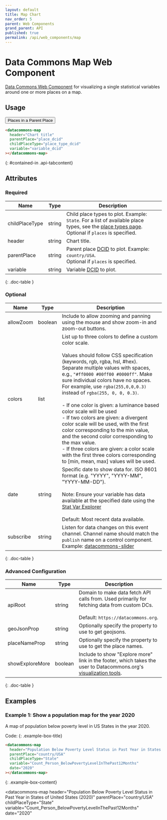 ```yaml
---
layout: default
title: Map Chart
nav_order: 5
parent: Web Components
grand_parent: API
published: true
permalink: /api/web_components/map
---
```


# Data Commons Map Web Component

[Data Commons Web Component](/api/web_components) for visualizing a single statistical variables around one or more places on a map.

## Usage

<div class="api-tab">
  <button id="get-button" class="api-tablink" onclick="openTab(event, 'contained-in')">
    Places in a Parent Place
  </button>
</div>

```html
<datacommons-map
  header="Chart title"
  parentPlace="place_dcid"
  childPlaceType="place_type_dcid"
  variable="variable_dcid"
></datacommons-map>
```
{: #contained-in .api-tabcontent}

<script src="/assets/js/syntax_highlighting.js"></script>
<script src="/assets/js/api-doc-tabs.js"></script>

## Attributes

### Required

| Name           | Type   | Description                                                                                                                                      |
| -------------- | ------ | ------------------------------------------------------------------------------------------------------------------------------------------------ |
| childPlaceType | string | Child place types to plot. Example: `State`. For a list of available place types, see the [place types page](/place_types.html).<br /> <optional-tag>Optional</optional-tag> if `places` is specified.                              |
| header         | string | Chart title.                                                                                                                                     |
| parentPlace    | string | Parent place [DCID](/glossary.html#dcid) to plot. Example: `country/USA`. <br /> <optional-tag>Optional</optional-tag> if `places` is specified. |
| variable       | string | Variable [DCID](/glossary.html#dcid) to plot.                                                                                                    |
{: .doc-table }

### Optional

| Name      | Type    | Description                                                                                                                                                                                                                                                                                                                                                                                                                                                                                                                                                                                                                                                                                                                                   |
| --------- | ------- | --------------------------------------------------------------------------------------------------------------------------------------------------------------------------------------------------------------------------------------------------------------------------------------------------------------------------------------------------------------------------------------------------------------------------------------------------------------------------------------------------------------------------------------------------------------------------------------------------------------------------------------------------------------------------------------------------------------------------------------------- |
| allowZoom | boolean | Include to allow zooming and panning using the mouse and show zoom-in and zoom-out buttons.                                                                                                                                                                                                                                                                                                                                                                                                                                                                                                                                                                                                                                                   |
| colors    | list    | List up to three colors to define a custom color scale.<br /><br />Values should follow CSS specification (keywords, rgb, rgba, hsl, #hex). Separate multiple values with spaces, e.g., `"#ff0000 #00ff00 #0000ff"`. Make sure individual colors have no spaces. For example, use `rgba(255,0,0,0.3)` instead of `rgba(255, 0, 0, 0.3)`.<br /><br /> - If one color is given: a luminance based color scale will be used<br /> - If two colors are given: a divergent color scale will be used, with the first color corresponding to the min value, and the second color corresponding to the max value.<br /> - If three colors are given: a color scale with the first three colors corresponding to [min, mean, max] values will be used. |
| date      | string  | Specific date to show data for. ISO 8601 format (e.g. "YYYY", "YYYY-MM", "YYYY-MM-DD").<br /><br />Note: Ensure your variable has data available at the specified date using the [Stat Var Explorer](https://datacommons.org/tools/statvar)<br /><br />Default: Most recent data available.                                                                                                                                                                                                                                                                                                                                                                                                                                                   |
| subscribe | string  | Listen for data changes on this event channel. Channel name should match the `publish` name on a control component. Example: [datacommons-slider](./slider.md)                                                                                                                                                                                                                                                                                                                                                                                                                                                                                                                                                                                |
{: .doc-table }

### Advanced Configuration

| Name            | Type    | Description                                                                                                                                                      |
| --------------- | ------- | ---------------------------------------------------------------------------------------------------------------------------------------------------------------- |
| apiRoot         | string  | Domain to make data fetch API calls from. Used primarily for fetching data from custom DCs.<br /><br />Default: `https://datacommons.org`.                       |
| geoJsonProp     | string  | Optionally specify the property to use to get geojsons.                                                                                                          |
| placeNameProp   | string  | Optionally specify the property to use to get the place names.                                                                                                   |
| showExploreMore | boolean | Include to show "Explore more" link in the footer, which takes the user to Datacommons.org's [visualization tools](https://datacommons.org/tools/visualization). |
{: .doc-table }

## Examples

### Example 1: Show a population map for the year 2020

A map of population below poverty level in US States in the year 2020.

Code:
{: .example-box-title}
```html
<datacommons-map
  header="Population Below Poverty Level Status in Past Year in States of United States (2020)"
  parentPlace="country/USA"
  childPlaceType="State"
  variable="Count_Person_BelowPovertyLevelInThePast12Months"
  date="2020"
></datacommons-map>
```
{: .example-box-content}

<datacommons-map
  header="Population Below Poverty Level Status in Past Year in States of United States (2020)"
  parentPlace="country/USA"
  childPlaceType="State"
  variable="Count_Person_BelowPovertyLevelInThePast12Months"
  date="2020"
></datacommons-map>
